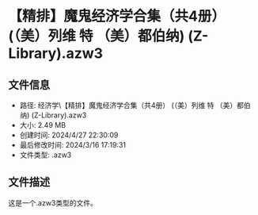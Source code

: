 ﻿# 【精排】魔鬼经济学合集（共4册） (（美）列维 特  （美）都伯纳) (Z-Library).azw3

## 文件信息
- 路径: 经济学\【精排】魔鬼经济学合集（共4册） (（美）列维 特  （美）都伯纳) (Z-Library).azw3
- 大小: 2.49 MB
- 创建时间: 2024/4/27 22:30:09
- 最后修改时间: 2024/3/16 17:19:31
- 文件类型: .azw3

## 文件描述
这是一个.azw3类型的文件。

